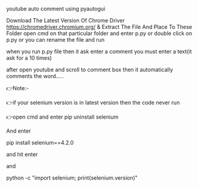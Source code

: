 youtube auto comment using pyautogui

Download The Latest Version Of Chrome Driver https://chromedriver.chromium.org/ & Extract The File And Place To These Folder open cmd on that particular folder and enter p.py or double click on p.py or you can rename the file and run

when you run p.py file then it ask enter a comment you must enter a text(it ask for a 10 times)

after open youtube and scroll to comment box then it automatically comments the word.....

👉Note:-

👉if your selenium version is in latest version then the code never run

👉open cmd and enter pip uninstall selenium

And enter

pip install selenium==4.2.0

and hit enter

and

python -c "import selenium; print(selenium.version)"



